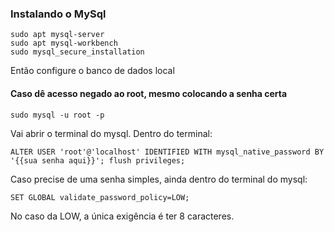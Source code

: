 ### Instalando o MySql

```
sudo apt mysql-server
sudo apt mysql-workbench
sudo mysql_secure_installation
```

Então configure o banco de dados local

#### Caso dê acesso negado ao root, mesmo colocando a senha certa

```
sudo mysql -u root -p
```

Vai abrir o terminal do mysql. Dentro do terminal:
```
ALTER USER 'root'@'localhost' IDENTIFIED WITH mysql_native_password BY '{{sua senha aqui}}'; flush privileges;
```

Caso precise de uma senha simples, ainda dentro do terminal do mysql:
```
SET GLOBAL validate_password_policy=LOW;
```

No caso da LOW, a única exigência é ter 8 caracteres.